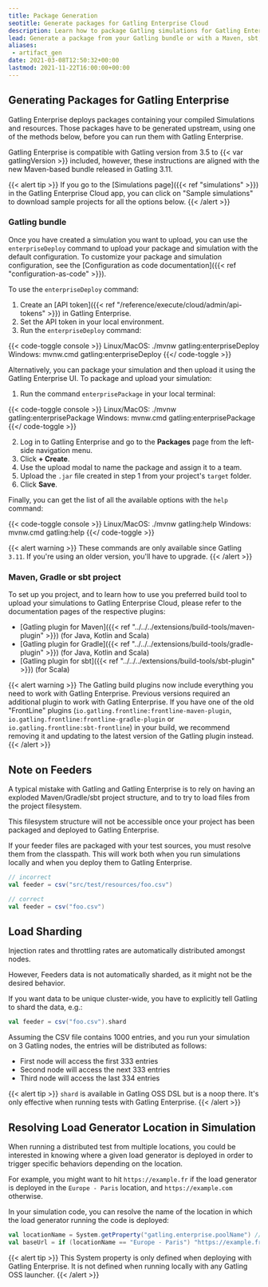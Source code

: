 ```yaml
---
title: Package Generation
seotitle: Generate packages for Gatling Enterprise Cloud
description: Learn how to package Gatling simulations for Gatling Enterprise Cloud from the Gatling zip bundle, or from a Maven, sbt, or Gradle project.
lead: Generate a package from your Gatling bundle or with a Maven, sbt, or Gradle project.
aliases:
 - artifact_gen
date: 2021-03-08T12:50:32+00:00
lastmod: 2021-11-22T16:00:00+00:00
---
```


## Generating Packages for Gatling Enterprise

Gatling Enterprise deploys packages containing your compiled Simulations and resources. Those packages have to be generated
upstream, using one of the methods below, before you can run them with Gatling Enterprise.

Gatling Enterprise is compatible with Gatling version from 3.5 to {{< var gatlingVersion >}} included, however, these instructions are aligned with the new Maven-based bundle released in Gatling 3.11.

{{< alert tip >}}
If you go to the [Simulations page]({{< ref "simulations" >}}) in the Gatling Enterprise Cloud app, you can click on
"Sample simulations" to download sample projects for all the options below.
{{< /alert >}}

### Gatling bundle

Once you have created a simulation you want to upload, you can use the `enterpriseDeploy` command to upload your package and simulation with the default configuration. To customize your package and simulation configuration, see the [Configuration as code documentation]({{< ref "configuration-as-code" >}}). 

To use the `enterpriseDeploy` command:

1. Create an [API token]({{< ref "/reference/execute/cloud/admin/api-tokens" >}}) in Gatling Enterprise. 
2. Set the API token in your local environment.
3. Run the `enterpriseDeploy` command:

{{< code-toggle console >}}
Linux/MacOS: ./mvnw gatling:enterpriseDeploy
Windows: mvnw.cmd gatling:enterpriseDeploy
{{</ code-toggle >}}


Alternatively, you can package your simulation and then upload it using the Gatling Enterprise UI. To package and upload your simulation:

1. Run the command `enterprisePackage` in your local terminal:

{{< code-toggle console >}}
Linux/MacOS: ./mvnw gatling:enterprisePackage
Windows: mvnw.cmd gatling:enterprisePackage
{{</ code-toggle >}}

2. Log in to Gatling Enterprise and go to the **Packages** page from the left-side navigation menu.
3. Click **+ Create**. 
4. Use the upload modal to name the package and assign it to a team.
5. Upload the `.jar` file created in step 1 from your project's `target` folder.
6. Click **Save**.

Finally, you can get the list of all the available options with the `help` command:

{{< code-toggle console >}}
Linux/MacOS: ./mvnw gatling:help
Windows: mvnw.cmd gatling:help
{{</ code-toggle >}}

{{< alert warning >}}
These commands are only available since Gatling `3.11`. If you're using an older version, you'll have to upgrade.
{{< /alert >}}

### Maven, Gradle or sbt project

To set up you project, and to learn how to use you preferred build tool to upload your simulations to Gatling Enterprise
Cloud, please refer to the documentation pages of the respective plugins:

- [Gatling plugin for Maven]({{< ref "../../../extensions/build-tools/maven-plugin" >}}) (for Java, Kotlin and Scala)
- [Gatling plugin for Gradle]({{< ref "../../../extensions/build-tools/gradle-plugin" >}}) (for Java, Kotlin and Scala)
- [Gatling plugin for sbt]({{< ref "../../../extensions/build-tools/sbt-plugin" >}}) (for Scala)

{{< alert warning >}}
The Gatling build plugins now include everything you need to work with Gatling Enterprise. Previous versions required an
additional plugin to work with Gatling Enterprise. If you have one of the old "FrontLine" plugins
(`io.gatling.frontline:frontline-maven-plugin`, `io.gatling.frontline:frontline-gradle-plugin` or
`io.gatling.frontline:sbt-frontline`) in your build, we recommend removing it and updating to the latest version of the
Gatling plugin instead.
{{< /alert >}}

## Note on Feeders

A typical mistake with Gatling and Gatling Enterprise is to rely on having an exploded Maven/Gradle/sbt project structure, and to try to load files from the project filesystem.

This filesystem structure will not be accessible once your project has been packaged and deployed to Gatling Enterprise.

If your feeder files are packaged with your test sources, you must resolve them from the classpath. This will work both
when you run simulations locally and when you deploy them to Gatling Enterprise.

```scala
// incorrect
val feeder = csv("src/test/resources/foo.csv")

// correct
val feeder = csv("foo.csv")
```

## Load Sharding

Injection rates and throttling rates are automatically distributed amongst nodes.

However, Feeders data is not automatically sharded, as it might not be the desired behavior.

If you want data to be unique cluster-wide, you have to explicitly tell Gatling to shard the data, e.g.:

```scala
val feeder = csv("foo.csv").shard
```

Assuming the CSV file contains 1000 entries, and you run your simulation on 3 Gatling nodes, the entries will be distributed as follows:

- First node will access the first 333 entries
- Second node will access the next 333 entries
- Third node will access the last 334 entries

{{< alert tip >}}
`shard` is available in Gatling OSS DSL but is a noop there. It's only effective when running tests with Gatling Enterprise.
{{< /alert >}}

## Resolving Load Generator Location in Simulation

When running a distributed test from multiple locations, you could be interested in knowing where a given load generator is deployed in order to trigger specific behaviors depending on the location.

For example, you might want to hit `https://example.fr` if the load generator is deployed in the `Europe - Paris` location, and `https://example.com` otherwise.

In your simulation code, you can resolve the name of the location in which the load generator running the code is deployed:

```scala
val locationName = System.getProperty("gatling.enterprise.poolName") // pool is the former name of location
val baseUrl = if (locationName == "Europe - Paris") "https://example.fr" else "https://example.com"
```

{{< alert tip >}}
This System property is only defined when deploying with Gatling Enterprise.
It is not defined when running locally with any Gatling OSS launcher.
{{< /alert >}}
